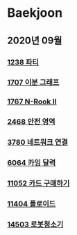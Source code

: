 # Baekjoon
## 2020년 09월
### [1238 파티](https://www.acmicpc.net/problem/1238)
### [1707 이분 그래프](https://www.acmicpc.net/problem/1707)
### [1767 N-Rook II](https://www.acmicpc.net/problem/1767)
### [2468 안전 영역](https://www.acmicpc.net/problem/2468)
### [3780 네트워크 연결](https://www.acmicpc.net/problem/3780)
### [6064 카잉 달력](https://www.acmicpc.net/problem/6064)
### [11052 카드 구매하기](https://www.acmicpc.net/problem/11052)
### [11404 플로이드](https://www.acmicpc.net/problem/11404)
### [14503 로봇청소기](https://www.acmicpc.net/problem/14503)
